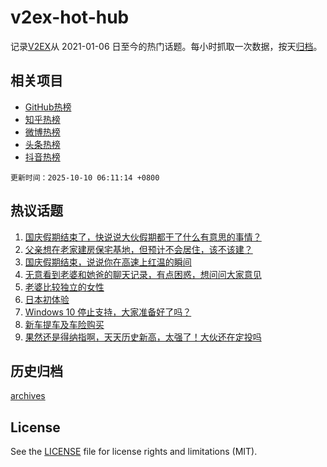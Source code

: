 # v2ex-hot-hub

 记录[V2EX](https://www.v2ex.com/)从 2021-01-06 日至今的热门话题。每小时抓取一次数据，按天[归档](archives)。
 
 ## 相关项目

- [GitHub热榜](https://github.com/lonnyzhang423/github-hot-hub)
- [知乎热榜](https://github.com/lonnyzhang423/zhihu-hot-hub)
- [微博热榜](https://github.com/lonnyzhang423/weibo-hot-hub)
- [头条热榜](https://github.com/lonnyzhang423/toutiao-hot-hub)
- [抖音热榜](https://github.com/lonnyzhang423/douyin-hot-hub)


 `更新时间：2025-10-10 06:11:14 +0800`

## 热议话题

1. [国庆假期结束了，快说说大伙假期都干了什么有意思的事情？](https://www.v2ex.com/t/1163783)
1. [父亲想在老家建房保宅基地，但预计不会居住，该不该建？](https://www.v2ex.com/t/1163795)
1. [国庆假期结束，说说你在高速上红温的瞬间](https://www.v2ex.com/t/1163792)
1. [无意看到老婆和她爸的聊天记录，有点困惑，想问问大家意见](https://www.v2ex.com/t/1163820)
1. [老婆比较独立的女性](https://www.v2ex.com/t/1163804)
1. [日本初体验](https://www.v2ex.com/t/1163825)
1. [Windows 10 停止支持，大家准备好了吗？](https://www.v2ex.com/t/1163876)
1. [新车提车及车险购买](https://www.v2ex.com/t/1163781)
1. [果然还是得纳指啊，天天历史新高，太强了！大伙还在定投吗](https://www.v2ex.com/t/1163785)

## 历史归档

[archives](archives)

## License

See the [LICENSE](LICENSE) file for license rights and limitations (MIT).
